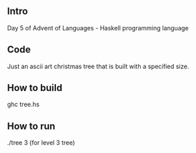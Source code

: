 ## Intro
Day 5 of Advent of Languages - Haskell programming language

## Code

Just an ascii art christmas tree that is built with a specified size.

## How to build

ghc tree.hs


## How to run

./tree 3   (for level 3 tree)